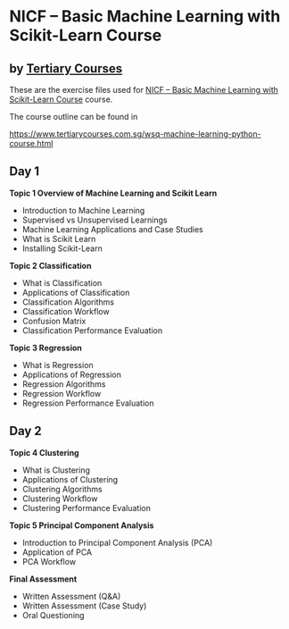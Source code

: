 # NICF – Basic Machine Learning with Scikit-Learn Course
## by [Tertiary Courses](https://www.tertiarycourses.com.sg/)

These are the exercise files used for [NICF – Basic Machine Learning with Scikit-Learn Course](https://www.tertiarycourses.com.sg/wsq-machine-learning-python-course.html) course. 

The course outline can be found in 

https://www.tertiarycourses.com.sg/wsq-machine-learning-python-course.html

<h2>Day 1</h2>
<p><strong>Topic 1 Overview of Machine Learning and Scikit Learn</strong></p>
<ul>
<li>Introduction to Machine Learning</li>
<li>Supervised vs Unsupervised Learnings</li>
<li>Machine Learning Applications and Case Studies</li>
<li>What is Scikit Learn</li>
<li>Installing Scikit-Learn</li>
</ul>
<p><strong>Topic 2 Classification</strong></p>
<ul>
<li>What is Classification</li>
<li>Applications of Classification</li>
<li>Classification Algorithms</li>
<li>Classification Workflow</li>
<li>Confusion Matrix</li>
<li>Classification Performance Evaluation</li>
</ul>
<p><strong>Topic 3 Regression</strong></p>
<ul>
<li>What is Regression</li>
<li>Applications of Regression</li>
<li>Regression Algorithms</li>
<li>Regression Workflow</li>
<li>Regression Performance Evaluation</li>
</ul>
<h2>Day 2</h2>
<p><strong>Topic 4 Clustering</strong></p>
<ul>
<li>What is Clustering</li>
<li>Applications of Clustering</li>
<li>Clustering Algorithms</li>
<li>Clustering Workflow</li>
<li>Clustering Performance Evaluation</li>
</ul>
<p><strong>Topic 5 Principal Component Analysis</strong></p>
<ul>
<li>Introduction to Principal Component Analysis (PCA)</li>
<li>Application of PCA</li>
<li>PCA Workflow</li>
</ul>
<p><strong>Final Assessment</strong></p>
<ul>
<li>Written Assessment (Q&amp;A)</li>
<li>Written Assessment (Case Study)</li>
<li>Oral Questioning</li>
</ul>

